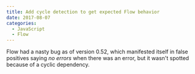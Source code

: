 ```yaml
---
title: Add cycle detection to get expected Flow behavior
date: 2017-08-07
categories:
  - JavaScript
  - Flow
---
```


Flow had a nasty bug as of version 0.52, which manifested itself in false positives saying _no errors_ when there was an error, but it wasn't spotted because of a cyclic dependency.
